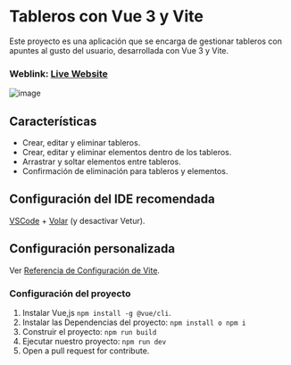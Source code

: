 # Tableros con Vue 3 y Vite

Este proyecto es una aplicación que se encarga de gestionar tableros con apuntes al gusto del usuario, desarrollada con Vue 3 y Vite.

### Weblink: [Live Website](https://tableros-vue-js.vercel.app/)

![image](https://github.com/JuanRojasDev/Tableros-vue.js/assets/114270458/6b55f41f-f319-4be7-920a-89e2932d6bbe)

## Características

- Crear, editar y eliminar tableros.
- Crear, editar y eliminar elementos dentro de los tableros.
- Arrastrar y soltar elementos entre tableros.
- Confirmación de eliminación para tableros y elementos.

## Configuración del IDE recomendada

[VSCode](https://code.visualstudio.com/) + [Volar](https://marketplace.visualstudio.com/items?itemName=Vue.volar) (y desactivar Vetur).

## Configuración personalizada

Ver [Referencia de Configuración de Vite](https://vitejs.dev/config/).

### Configuración del proyecto

1. Instalar Vue,js  `npm install -g @vue/cli`.
2. Instalar las Dependencias del proyecto: `npm install o npm i`
3. Construir el proyecto: `npm run build`
4. Ejecutar nuestro proyecto: `npm run dev`
5. Open a pull request for contribute.
